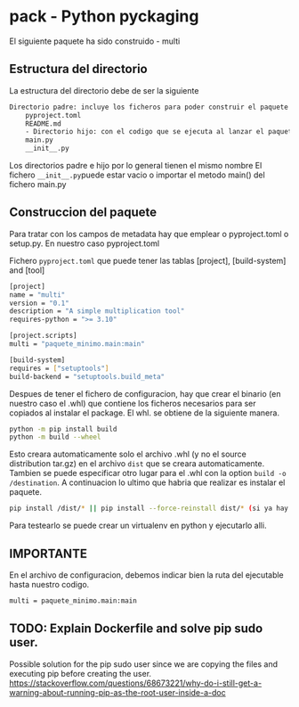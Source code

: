 # pack - Python pyckaging

El siguiente paquete ha sido construido - multi

## Estructura del directorio

La estructura del directorio debe de ser la siguiente

```bash
Directorio padre: incluye los ficheros para poder construir el paquete binario whl y los que se generaran despues automaticamente.
    pyproject.toml
    README.md
    - Directorio hijo: con el codigo que se ejecuta al lanzar el paquete en CLI
    main.py
    __init__.py
```
Los directorios padre e hijo por lo general tienen el mismo nombre
El fichero `__init__.py`puede estar vacio o importar el metodo main() del fichero main.py

## Construccion del paquete

Para tratar con los campos de metadata hay que emplear o pyproject.toml o setup.py. En nuestro caso pyproject.toml

Fichero `pyproject.toml` que puede tener las tablas [project], [build-system] and [tool]

```bash
[project]
name = "multi"
version = "0.1"
description = "A simple multiplication tool"
requires-python = ">= 3.10"

[project.scripts]
multi = "paquete_minimo.main:main"

[build-system]
requires = ["setuptools"]
build-backend = "setuptools.build_meta"

```

Despues de tener el fichero de configuracion, hay que crear el binario (en nuestro caso el .whl) que contiene los ficheros necesarios para ser copiados al instalar el package.
El whl. se obtiene de la siguiente manera.

```bash
python -m pip install build
python -m build --wheel
```
Esto creara automaticamente solo el archivo .whl (y no el source distribution tar.gz) en el archivo `dist` que se creara automaticamente.
Tambien se puede especificar otro lugar para el .whl con la option `build -o /destination`.
A continuacion lo ultimo que habria que realizar es instalar el paquete.
```bash
pip install /dist/* || pip install --force-reinstall dist/* (si ya hay una version del paquete disponible y hay una update)
```

Para testearlo se puede crear un virtualenv en python y ejecutarlo alli.

## IMPORTANTE
En el archivo de configuracion, debemos indicar bien la ruta del ejecutable hasta nuestro codigo.
```bash
multi = paquete_minimo.main:main
```


## TODO: Explain Dockerfile and solve pip sudo user.

Possible solution for the pip sudo user since we are copying the files and executing pip before creating the user.
https://stackoverflow.com/questions/68673221/why-do-i-still-get-a-warning-about-running-pip-as-the-root-user-inside-a-doc
